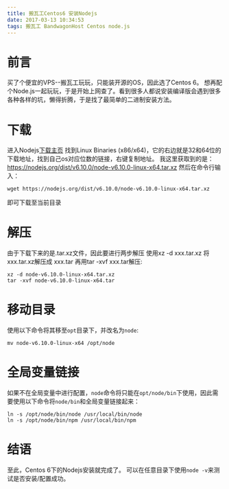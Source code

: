 ```yaml
---
title: 搬瓦工Centos6 安装Nodejs
date: 2017-03-13 10:34:53
tags: 搬瓦工 BandwagonHost Centos node.js
---
```


# 前言
买了个便宜的VPS--搬瓦工玩玩，只能装开源的OS，因此选了Centos 6。
想再配个Node.js一起玩玩，于是开始上网查了。看到很多人都说安装编译版会遇到很多各种各样的坑，懒得折腾，于是找了最简单的二进制安装方法。

# 下载
进入Nodejs[下载主页](https://nodejs.org/en/download/)
找到Linux Binaries (x86/x64)，它的右边就是32和64位的下载地址，找到自己os对应位数的链接，右键复制地址。
我这里获取到的是：https://nodejs.org/dist/v6.10.0/node-v6.10.0-linux-x64.tar.xz
然后在命令行输入：
```
wget https://nodejs.org/dist/v6.10.0/node-v6.10.0-linux-x64.tar.xz 
```
即可下载至当前目录

# 解压
由于下载下来的是.tar.xz文件，因此要进行两步解压
使用xz -d xxx.tar.xz 将 xxx.tar.xz解压成 xxx.tar
再用tar -xvf xxx.tar解压:
```
xz -d node-v6.10.0-linux-x64.tar.xz
tar -xvf node-v6.10.0-linux-x64.tar
```

# 移动目录
使用以下命令将其移至`opt`目录下，并改名为`node`:
```
mv node-v6.10.0-linux-x64 /opt/node
```

# 全局变量链接
如果不在全局变量中进行配置，`node`命令将只能在`opt/node/bin`下使用，因此需要使用以下命令将`node/bin`和全局变量链接起来：
```
ln -s /opt/node/bin/node /usr/local/bin/node
ln -s /opt/node/bin/npm /usr/local/bin/npm
```

# 结语
至此，Centos 6下的Nodejs安装就完成了。
可以在任意目录下使用`node -v`来测试是否安装/配置成功。